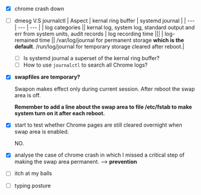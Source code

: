 - [x] chrome crash down
- [ ] dmesg V.S journalctl
  | Aspect | kernal ring buffer | systemd journal |
  | --- | --- | --- |
  | log categories || kernal log, system log, standard output and err from system units, audit records
  | log recording time |||
  | log-remained time || /var/log/journal for permanent storage **which is the default**. /run/log/journal for temporary storage cleared after reboot.|
  
  
  - [ ] Is systemd journal a superset of the  kernal ring buffer?
  - [ ] How to use `journalctl` to search all Chrome logs?
- [x] **swapfiles are temporary?** 

  Swapon makes effect only during current session. After reboot the swap area is off.

  **Remember to add a line about the swap area to file /etc/fstab to make system turn on it after each reboot.** 

- [x] start to test whether Chrome pages are still cleared overnight when swap area is enabled.  

  NO.   
- [x] analyse the case of chrome crash in which I missed a critical step of making the swap area permanent. --> **prevention**
- [ ] itch at my balls
- [ ] typing posture



<!--stackedit_data:
eyJoaXN0b3J5IjpbODMyNDczNTQsNTAxOTQzNDg5LDEzNTI2ND
c5NDIsMTczNTYzMTgzNywtMTMxNTc0OTcyNl19
-->